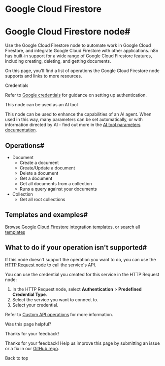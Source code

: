 # Google Cloud Firestore

[ ](https://github.com/n8n-io/n8n-docs/edit/main/docs/integrations/builtin/app-nodes/n8n-nodes-base.googlecloudfirestore.md "Edit this page")

# Google Cloud Firestore node#

Use the Google Cloud Firestore node to automate work in Google Cloud Firestore, and integrate Google Cloud Firestore with other applications. n8n has built-in support for a wide range of Google Cloud Firestore features, including creating, deleting, and getting documents. 

On this page, you'll find a list of operations the Google Cloud Firestore node supports and links to more resources.

Credentials

Refer to [Google credentials](../../credentials/google/) for guidance on setting up authentication. 

This node can be used as an AI tool

This node can be used to enhance the capabilities of an AI agent. When used in this way, many parameters can be set automatically, or with information directed by AI - find out more in the [AI tool parameters documentation](../../../../advanced-ai/examples/using-the-fromai-function/).

## Operations#

  * Document
    * Create a document
    * Create/Update a document
    * Delete a document
    * Get a document
    * Get all documents from a collection
    * Runs a query against your documents
  * Collection
    * Get all root collections



## Templates and examples#

[Browse Google Cloud Firestore integration templates](https://n8n.io/integrations/google-cloud-firestore/), or [search all templates](https://n8n.io/workflows/)

## What to do if your operation isn't supported#

If this node doesn't support the operation you want to do, you can use the [HTTP Request node](../../core-nodes/n8n-nodes-base.httprequest/) to call the service's API.

You can use the credential you created for this service in the HTTP Request node: 

  1. In the HTTP Request node, select **Authentication** > **Predefined Credential Type**.
  2. Select the service you want to connect to.
  3. Select your credential.



Refer to [Custom API operations](../../../custom-operations/) for more information.

Was this page helpful? 

Thanks for your feedback! 

Thanks for your feedback! Help us improve this page by submitting an issue or a fix in our [GitHub repo](https://github.com/n8n-io/n8n-docs). 

Back to top 
